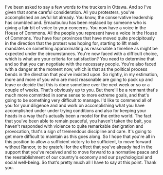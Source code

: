  I've been asked to say a few words to the truckers in Ottawa. And so I've given that some careful consideration. All you protesters, you've accomplished an awful lot already. You know, the conservative leadership has crumbled and. Ernautoulou has been replaced by someone who is giving a fair bit of voice to your concerns. You now have a voice in the House of Commons. All the people you represent have a voice in the House of Commons. You have four provinces that have moved quite precipitously in the direction that the protest was hoping for, starting to lift mask mandates on something approximating as reasonable a timeline as might be expected under the circumstances. You're now faced with a difficult choice, which is what are your criteria for satisfaction? You need to determine that and so that you can negotiate with the necessary people. You're also faced with a danger at the moment now, which is that as the political process bends in the direction that you've insisted upon. So rightly, in my estimation, more and more of you who are most reasonable are going to pack up and leave or decide that this is done sometime over the next week or so or a couple of weeks. That's obviously up to you. But there'll be a remnant that's much more committed in some sense to more extreme goals, and that's going to be something very difficult to manage. I'd like to commend all of you for your diligence and and work on accomplishing what you have accomplished under under trying conditions and also for keeping your heads in a way that's actually been a model for the entire world. The fact that you've been able to remain peaceful, you haven't taken the bait, you haven't responded with violence to quite remarkable denigration and provocation, that's a sign of tremendous discipline and care. It's going to get more difficult to maintain as this goes along. So I hope that you're all in this position to allow a sufficient victory to be sufficient, to move forward without Rancor, to be grateful for the effect that you've already had in the support that you've received and to move forward to a normative peace and the reestablishment of our country's economy and our psychological and social well-being. So that's pretty much all I have to say at this point. Thank you.